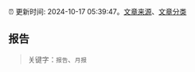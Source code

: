 :alarm_clock: 更新时间: 2024-10-17 05:39:47。[文章来源](/README.md)、[文章分类](/TAGS.md)

## 报告


> 关键字：`报告`、`月报`



